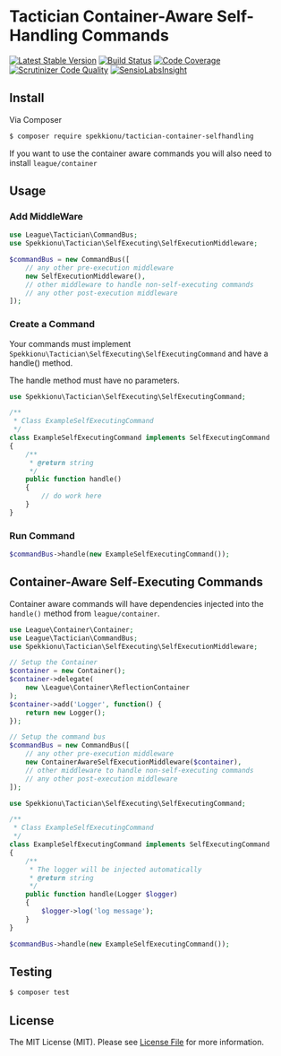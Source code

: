 # Tactician Container-Aware Self-Handling Commands

[![Latest Stable Version](https://poser.pugx.org/spekkionu/tactician-container-selfhandling/v/stable.png)](https://packagist.org/packages/spekkionu/tactician-container-selfhandling)
[![Build Status](https://travis-ci.org/spekkionu/tactician-container-selfhandling.svg?branch=master)](https://travis-ci.org/spekkionu/tactician-container-selfhandling)
[![Code Coverage](https://scrutinizer-ci.com/g/spekkionu/tactician-container-selfhandling/badges/coverage.png?b=master)](https://scrutinizer-ci.com/g/spekkionu/tactician-container-selfhandling/?branch=master)
[![Scrutinizer Code Quality](https://scrutinizer-ci.com/g/spekkionu/tactician-container-selfhandling/badges/quality-score.png?b=master)](https://scrutinizer-ci.com/g/spekkionu/tactician-container-selfhandling/?branch=master)
[![SensioLabsInsight](https://insight.sensiolabs.com/projects/6e3dae70-b026-452e-92fd-d0d27b065aac/mini.png)](https://insight.sensiolabs.com/projects/6e3dae70-b026-452e-92fd-d0d27b065aac)

## Install

Via Composer

``` bash
$ composer require spekkionu/tactician-container-selfhandling
```

If you want to use the container aware commands you will also need to install `league/container`

## Usage

### Add MiddleWare

``` php
use League\Tactician\CommandBus;
use Spekkionu\Tactician\SelfExecuting\SelfExecutionMiddleware;

$commandBus = new CommandBus([
    // any other pre-execution middleware
    new SelfExecutionMiddleware(),
    // other middleware to handle non-self-executing commands
    // any other post-execution middleware
]);
```

### Create a Command

Your commands must implement `Spekkionu\Tactician\SelfExecuting\SelfExecutingCommand` and have a handle() method.

The handle method must have no parameters.

``` php
use Spekkionu\Tactician\SelfExecuting\SelfExecutingCommand;

/**
 * Class ExampleSelfExecutingCommand
 */
class ExampleSelfExecutingCommand implements SelfExecutingCommand
{
    /**
     * @return string
     */
    public function handle()
    {
        // do work here
    }
}
```

### Run Command

``` php
$commandBus->handle(new ExampleSelfExecutingCommand());
```

## Container-Aware Self-Executing Commands

Container aware commands will have dependencies injected into the `handle()` method from `league/container`.

``` php
use League\Container\Container;
use League\Tactician\CommandBus;
use Spekkionu\Tactician\SelfExecuting\SelfExecutionMiddleware;

// Setup the Container
$container = new Container();
$container->delegate(
    new \League\Container\ReflectionContainer
);
$container->add('Logger', function() {
    return new Logger();
});

// Setup the command bus
$commandBus = new CommandBus([
    // any other pre-execution middleware
    new ContainerAwareSelfExecutionMiddleware($container),
    // other middleware to handle non-self-executing commands
    // any other post-execution middleware
]);
```

``` php
use Spekkionu\Tactician\SelfExecuting\SelfExecutingCommand;

/**
 * Class ExampleSelfExecutingCommand
 */
class ExampleSelfExecutingCommand implements SelfExecutingCommand
{
    /**
     * The logger will be injected automatically
     * @return string
     */
    public function handle(Logger $logger)
    {
        $logger->log('log message');
    }
}
```

``` php
$commandBus->handle(new ExampleSelfExecutingCommand());
```

## Testing

``` bash
$ composer test
```

## License

The MIT License (MIT). Please see [License File](LICENSE.md) for more information.
